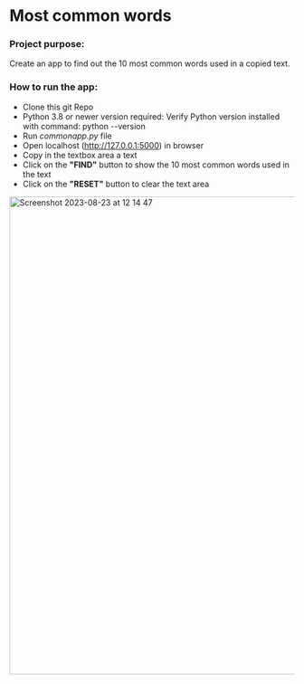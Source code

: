 # Most common words

### Project purpose:
Create an app to find out the 10 most common words used in a copied text.

### How to run the app:
- Clone this git Repo
- Python 3.8 or newer version required: Verify Python version installed with command: python --version
- Run *commonapp.py* file
- Open localhost (http://127.0.0.1:5000) in browser 
- Copy in the textbox area a text
- Click on the **"FIND"** button to show the 10 most common words used in the text
- Click on the **"RESET"** button to clear the text area

<img width="845" alt="Screenshot 2023-08-23 at 12 14 47" src="https://github.com/vbb08/Find_Words/assets/67701977/a1d9b206-daf6-4051-85a3-9434666e4c9f">

